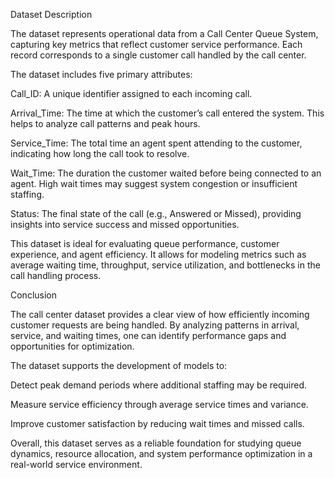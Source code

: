 Dataset Description

The dataset represents operational data from a Call Center Queue System, capturing key metrics that reflect customer service performance. Each record corresponds to a single customer call handled by the call center.

The dataset includes five primary attributes:

Call_ID: A unique identifier assigned to each incoming call.

Arrival_Time: The time at which the customer’s call entered the system. This helps to analyze call patterns and peak hours.

Service_Time: The total time an agent spent attending to the customer, indicating how long the call took to resolve.

Wait_Time: The duration the customer waited before being connected to an agent. High wait times may suggest system congestion or insufficient staffing.

Status: The final state of the call (e.g., Answered or Missed), providing insights into service success and missed opportunities.

This dataset is ideal for evaluating queue performance, customer experience, and agent efficiency. It allows for modeling metrics such as average waiting time, throughput, service utilization, and bottlenecks in the call handling process.

Conclusion

The call center dataset provides a clear view of how efficiently incoming customer requests are being handled. By analyzing patterns in arrival, service, and waiting times, one can identify performance gaps and opportunities for optimization.

The dataset supports the development of models to:

Detect peak demand periods where additional staffing may be required.

Measure service efficiency through average service times and variance.

Improve customer satisfaction by reducing wait times and missed calls.

Overall, this dataset serves as a reliable foundation for studying queue dynamics, resource allocation, and system performance optimization in a real-world service environment.
